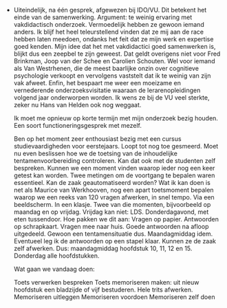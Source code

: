 - Uiteindelijk, na één gesprek, afgewezen bij IDO/VU. Dit betekent het einde van de samenwerking. Argument: te weinig ervaring met vakdidactisch onderzoek. Vermoedelijk hebben ze gewoon iemand anders. Ik blijf het heel teleurstellend vinden dat ze mij aan de race hebben laten meedoen, ondanks het feit dat ze mijn werk en expertise goed kenden. Mijn idee dat het met vakdidactici goed samenwerken is, blijkt dus een zeepbel te zijn geweest. Dat geldt overigens niet voor Fred Brinkman, Joop van der Schee en Carolien Schouten. Wel voor iemand als Van Westrhenen, die de meest baarlijke onzin over cognitieve psychologie verkoopt en vervolgens vaststelt dat  ik te weinig van zijn vak afweet. Enfin, het bespaart me weer een moeizame en vernederende onderzoeksvisitatie waaraan de lerarenopleidingen volgend jaar onderworpen worden. Ik wens ze bij de VU veel sterkte, zeker nu Hans van Helden ook nog weggaat. 
  
  Ik moet me opnieuw op korte termijn met mijn onderzoek bezig houden. Een soort functioneringsgesprek met mezelf. 
  
  Ben op het moment zeer enthousiast bezig  met een cursus studievaardigheden voor eerstejaars. Loopt tot nog toe gesmeerd. Moet nu even beslissen hoe we de toetsing van de inhoudelijke tentamenvoorbereiding controleren. Kan dat ook met de studenten zelf bespreken. Kunnen we een moment vinden waarop ieder nog een keer getest kan worden. Twee metingen om de voortgang te bepalen waren essentieel. Kan de zaak geautomatiseerd worden? Wat ik kan doen is net als Maurice van Werkhooven, nog een apart toetsmoment bepalen waarop we een reeks van 120 vragen afwerken, in snel tempo. Via een beeldscherm. In een klasje. Twee van die momenten, bijvoorbeeld op maandag en op vrijdag. Vrijdag kan niet: LDS. Donderdagavond, met eten tussendoor. Hoe pakken we dit aan: Vragen op papier. Antwoorden op schrapkaart. Vragen mee naar  huis. Goede antwoorden na afloop uitgedeeld. Gewoon een tentamensituatie dus. Maandagmiddag idem. Eventueel leg ik de antwoorden op een stapel klaar. Kunnen ze de zaak zelf afwerken. Dus: maandagmiddag hoofdstuk 10, 11, 12 en 15. Donderdag alle hoofdstukken.
  
  Wat gaan we vandaag doen:
  
  Toets verwerken bespreken
  Toets memoriseren maken: uit nieuw hoofdstuk een bladzijde of vijf bestuderen. Hele trits afwerken. 
  Memoriseren uitleggen
  Memoriseren voordoen
  Memoriseren zelf doen